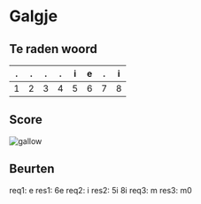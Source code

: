 # Galgje

## Te raden woord

|.|.|.|.|i|e|.|i|
|-|-|-|-|-|-|-|-|
|1|2|3|4|5|6|7|8|

## Score
![gallow](./images/2.png)

## Beurten
req1: e
res1: 6e
req2: i
res2: 5i 8i
req3: m
res3: m0